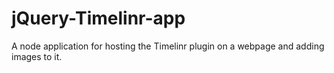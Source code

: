 jQuery-Timelinr-app
===================

A node application for hosting the Timelinr plugin on a webpage and adding images to it.